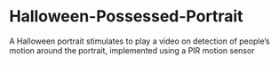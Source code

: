 # Halloween-Possessed-Portrait
A Halloween portrait stimulates to play a video on detection of people’s motion around the portrait, implemented using a PIR motion sensor

